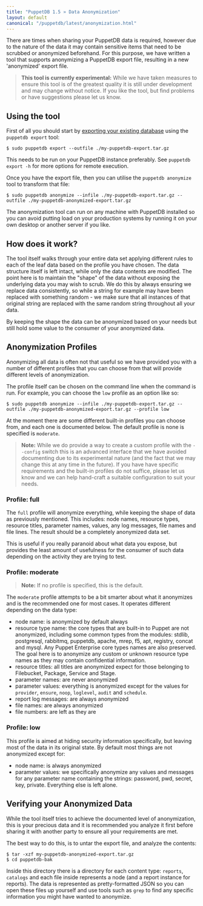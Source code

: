 ```yaml
---
title: "PuppetDB 1.5 » Data Anonymization"
layout: default
canonical: "/puppetdb/latest/anonymization.html"
---
```


There are times when sharing your PuppetDB data is required, however due to the nature of the data it may contain sensitive items that need to be scrubbed or anonymized beforehand. For this purpose, we have written a tool that supports anonymizing a PuppetDB export file, resulting in a new 'anonymized' export file.

> **This tool is currently experimental:** While we have taken measures to ensure this tool is of the greatest quality it is still under development and may change without notice. If you like the tool, but find problems or have suggestions please let us know.

Using the tool
-----

First of all you should start by [exporting your existing database](./migrate.html#exporting-data-from-an-existing-puppetdb-database) using the `puppetdb export` tool:

    $ sudo puppetdb export --outfile ./my-puppetdb-export.tar.gz

This needs to be run on your PuppetDB instance preferably. See `puppetdb export -h` for more options for remote execution.

Once you have the export file, then you can utilise the `puppetdb anonymize` tool to transform that file:

    $ sudo puppetdb anonymize --infile ./my-puppetdb-export.tar.gz --outfile ./my-puppetdb-anonymized-export.tar.gz

The anonymization tool can run on any machine with PuppetDB installed so you can avoid putting load on your production systems by running it on your own desktop or another server if you like.

How does it work?
-----

The tool itself walks through your entire data set applying different rules to each of the leaf data based on the profile you have chosen. The data structure itself is left intact, while only the data contents are modified. The point here is to maintain the "shape" of the data without exposing the underlying data you may wish to scrub. We do this by always ensuring we replace data consistently, so while a string for example may have been replaced with something random - we make sure that all instances of that original string are replaced with the same random string throughout all your data.

By keeping the shape the data can be anonymized based on your needs but still hold some value to the consumer of your anonymized data.

Anonymization Profiles
-----

Anonymizing all data is often not that useful so we have provided you with a number of different profiles that you can choose from that will provide different levels of anonymization.

The profile itself can be chosen on the command line when the command is run. For example, you can choose the `low` profile as an option like so:

    $ sudo puppetdb anonymize --infile ./my-puppetdb-export.tar.gz --outfile ./my-puppetdb-anonymized-export.tar.gz --profile low

At the moment there are some different built-in profiles you can choose from, and each one is documented below. The default profile is none is specified is `moderate`.

> **Note:** While we do provide a way to create a custom profile with the `--config` switch this is an advanced interface that we have avoided documenting due to its experimental nature (and the fact that we may change this at any time in the future). If you have have specific requirements and the built-in profiles do not suffice, please let us know and we can help hand-craft a suitable configuration to suit your needs.

### Profile: full

The `full` profile will anonymize everything, while keeping the shape of data as previously mentioned. This includes: node names, resource types, resource titles, parameter names, values, any log messages, file names and file lines. The result should be a completely anonymized data set.

This is useful if you really paranoid about what data you expose, but provides the least amount of usefulness for the consumer of such data depending on the activity they are trying to test.

### Profile: moderate

> **Note:** If no profile is specified, this is the default.

The `moderate` profile attempts to be a bit smarter about what it anonymizes and is the recommended one for most cases. It operates different depending on the data type:

* node name: is anonymized by default always
* resource type name: the core types that are built-in to Puppet are not anonymized, including some common types from the modules: stdlib, postgresql, rabbitmq, puppetdb, apache, mrep, f5, apt, registry, concat and mysql. Any Puppet Enterprise core types names are also preserved. The goal here is to anonymize any custom or unknown resource type names as they may contain confidential information.
* resource titles: all titles are anonymized expect for those belonging to Filebucket, Package, Service and Stage.
* parameter names: are never anonymized
* parameter values: everything is anonymized except for the values for `provider`, `ensure`, `noop`, `loglevel`, `audit` and `schedule`.
* report log messages: are always anonymized
* file names: are always anonymized
* file numbers: are left as they are

### Profile: low

This profile is aimed at hiding security information specifically, but leaving most of the data in its original state. By default most things are not anonymized except for:

* node name: is always anonymized
* parameter values: we specifically anonymize any values and messages for any parameter name containing the strings: password, pwd, secret, key, private. Everything else is left alone.

Verifying your Anonymized Data
-----

While the tool itself tries to achieve the documented level of anonymization, this is your precious data and it is recommended you analyze it first before sharing it with another party to ensure all your requirements are met.

The best way to do this, is to untar the export file, and analyze the contents:

    $ tar -xzf my-puppetdb-anonymized-export.tar.gz
    $ cd puppetdb-bak

Inside this directory there is a directory for each content type: `reports`, `catalogs` and each file inside represents a node (and a report instance for reports). The data is represented as pretty-formatted JSON so you can open these files up yourself and use tools such as `grep` to find any specific information you might have wanted to anonymize.
